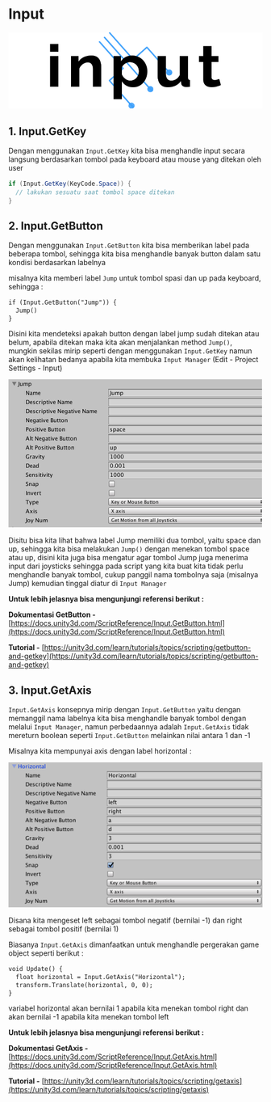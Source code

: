 # Input

![](input.png)

## 1. Input.GetKey

Dengan menggunakan `Input.GetKey` kita bisa menghandle input secara langsung berdasarkan tombol pada keyboard atau mouse yang ditekan oleh user

```csharp
if (Input.GetKey(KeyCode.Space)) {
  // lakukan sesuatu saat tombol space ditekan
}
```

## 2. Input.GetButton

Dengan menggunakan `Input.GetButton` kita bisa memberikan label pada beberapa tombol, sehingga kita bisa menghandle banyak button dalam satu kondisi berdasarkan labelnya

misalnya kita memberi label `Jump` untuk tombol spasi dan up pada keyboard, sehingga :

```text
if (Input.GetButton("Jump")) {
  Jump()
}
```

Disini kita mendeteksi apakah button dengan label jump sudah ditekan atau belum, apabila ditekan maka kita akan menjalankan method `Jump()`, mungkin sekilas mirip seperti dengan menggunakan `Input.GetKey` namun akan kelihatan bedanya apabila kita membuka `Input Manager` \(Edit - Project Settings - Input\)

![input manager](input-manager.png)

Disitu bisa kita lihat bahwa label Jump memiliki dua tombol, yaitu space dan up, sehingga kita bisa melakukan `Jump()` dengan menekan tombol space atau up, disini kita juga bisa mengatur agar tombol Jump juga menerima input dari joysticks sehingga pada script yang kita buat kita tidak perlu menghandle banyak tombol, cukup panggil nama tombolnya saja \(misalnya Jump\) kemudian tinggal diatur di `Input Manager`

**Untuk lebih jelasnya bisa mengunjungi referensi berikut :**

**Dokumentasi GetButton -** [https://docs.unity3d.com/ScriptReference/Input.GetButton.html](https://docs.unity3d.com/ScriptReference/Input.GetButton.html)

**Tutorial -** [https://unity3d.com/learn/tutorials/topics/scripting/getbutton-and-getkey](https://unity3d.com/learn/tutorials/topics/scripting/getbutton-and-getkey)

## 3. Input.GetAxis

`Input.GetAxis` konsepnya mirip dengan `Input.GetButton` yaitu dengan memanggil nama labelnya kita bisa menghandle banyak tombol dengan melalui `Input Manager`, namun perbedaannya adalah `Input.GetAxis` tidak mereturn boolean seperti `Input.GetButton` melainkan nilai antara 1 dan -1

Misalnya kita mempunyai axis dengan label horizontal :

![input manager horizontal](input-manager-horizontal.png)

Disana kita mengeset left sebagai tombol negatif \(bernilai -1\) dan right sebagai tombol positif \(bernilai 1\)

Biasanya `Input.GetAxis` dimanfaatkan untuk menghandle pergerakan game object seperti berikut :

```text
void Update() {
  float horizontal = Input.GetAxis("Horizontal");
  transform.Translate(horizontal, 0, 0);
}
```

variabel horizontal akan bernilai 1 apabila kita menekan tombol right dan akan bernilai -1 apabila kita menekan tombol left

**Untuk lebih jelasnya bisa mengunjungi referensi berikut :**

**Dokumentasi GetAxis -** [https://docs.unity3d.com/ScriptReference/Input.GetAxis.html](https://docs.unity3d.com/ScriptReference/Input.GetAxis.html)

**Tutorial -** [https://unity3d.com/learn/tutorials/topics/scripting/getaxis](https://unity3d.com/learn/tutorials/topics/scripting/getaxis)

